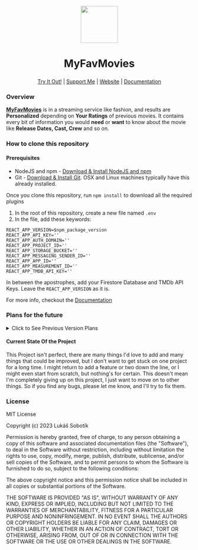 <p align="center">
<img style="align:center;" src="./public/favicon.ico" alt="" width="100" />
</p>

<h1 align="center">MyFavMovies</h1>
<h3 align="center"></h3>
<p align="center">
<a href="https://myfavmovies.lukassobotik.dev/">Try It Out!</a> | <a href="https://www.buymeacoffee.com/lukassobotik">Support Me</a> | <a href="https://www.lukassobotik.dev/project/MyFavMovies">Website</a> | <a href="https://github.com/PuckyEU/MyFavMovies/wiki">Documentation</a>
</p>

### Overview
[**MyFavMovies**](https://myfavmovies.lukassobotik.dev/) is in a streaming service like fashion, and results are **Personalized** depending on **Your Ratings** of previous movies. It contains every bit of information you would **need** or **want** to know about the movie like **Release Dates, Cast, Crew** and so on.

### How to clone this repository

#### Prerequisites
* NodeJS and npm - [Download & Install NodeJS and npm](https://nodejs.org/en/download/)
* Git - [Download & Install Git](https://git-scm.com/downloads). OSX and Linux machines typically have this already installed.

Once you clone this repository, run `npm install` to download all the required plugins

1. In the root of this repository, create a new file named `.env`
2. In the file, add these keywords:
```env
REACT_APP_VERSION=$npm_package_version
REACT_APP_API_KEY=''
REACT_APP_AUTH_DOMAIN=''
REACT_APP_PROJECT_ID=''
REACT_APP_STORAGE_BUCKET=''
REACT_APP_MESSAGING_SENDER_ID=''
REACT_APP_APP_ID=''
REACT_APP_MEASUREMENT_ID=''
REACT_APP_TMDB_API_KEY=''
```
In between the apostrophes, add your Firestore Database and TMDb API Keys. Leave the `REACT_APP_VERSION` as it is.

For more info, checkout the [Documentation](https://github.com/lukassobotik/MyFavMovies/wiki)

### Plans for the future
<details><summary>Click to See Previous Version Plans</summary>
<p>

##### v0.7.0:
- [x] Actor Page
##### v0.8.0:
- [x] Website Footer
- [x] Movie Searching
##### v0.9.0:
- [x] TV Page
##### v1.0.0:
- [x] Movie & Actor Lists
- [x] Movie Recommendations

</p>
</details>

#### Current State Of the Project
This Project isn't perfect, there are many things I'd love to add and many things that could be improved, but I don't want to get stuck on one project for a long time. I might return to add a feature or two down the line, or I might even start from scratch, but nothing's for certain. This doesn't mean I'm completely giving up on this project, I just want to move on to other things. So if you find any bugs, please let me know, and I'll try to fix them.

### License
MIT License

Copyright (c) 2023 Lukáš Sobotík

Permission is hereby granted, free of charge, to any person obtaining a copy
of this software and associated documentation files (the "Software"), to deal
in the Software without restriction, including without limitation the rights
to use, copy, modify, merge, publish, distribute, sublicense, and/or sell
copies of the Software, and to permit persons to whom the Software is
furnished to do so, subject to the following conditions:

The above copyright notice and this permission notice shall be included in all
copies or substantial portions of the Software.

THE SOFTWARE IS PROVIDED "AS IS", WITHOUT WARRANTY OF ANY KIND, EXPRESS OR
IMPLIED, INCLUDING BUT NOT LIMITED TO THE WARRANTIES OF MERCHANTABILITY,
FITNESS FOR A PARTICULAR PURPOSE AND NONINFRINGEMENT. IN NO EVENT SHALL THE
AUTHORS OR COPYRIGHT HOLDERS BE LIABLE FOR ANY CLAIM, DAMAGES OR OTHER
LIABILITY, WHETHER IN AN ACTION OF CONTRACT, TORT OR OTHERWISE, ARISING FROM,
OUT OF OR IN CONNECTION WITH THE SOFTWARE OR THE USE OR OTHER DEALINGS IN THE
SOFTWARE.
